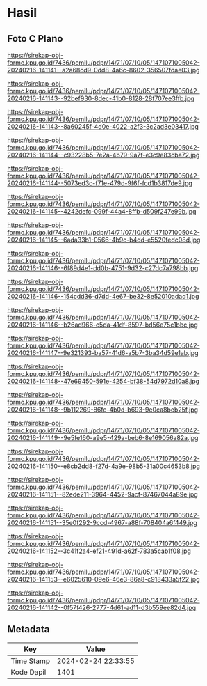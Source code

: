 # Hasil

## Foto C Plano

https://sirekap-obj-formc.kpu.go.id/7436/pemilu/pdpr/14/71/07/10/05/1471071005042-20240216-141141--a2a68cd9-0dd8-4a6c-8602-356507fdae03.jpg

https://sirekap-obj-formc.kpu.go.id/7436/pemilu/pdpr/14/71/07/10/05/1471071005042-20240216-141143--92bef930-8dec-41b0-8128-28f707ee3ffb.jpg

https://sirekap-obj-formc.kpu.go.id/7436/pemilu/pdpr/14/71/07/10/05/1471071005042-20240216-141143--8a60245f-4d0e-4022-a2f3-3c2ad3e03417.jpg

https://sirekap-obj-formc.kpu.go.id/7436/pemilu/pdpr/14/71/07/10/05/1471071005042-20240216-141144--c93228b5-7e2a-4b79-9a7f-e3c9e83cba72.jpg

https://sirekap-obj-formc.kpu.go.id/7436/pemilu/pdpr/14/71/07/10/05/1471071005042-20240216-141144--5073ed3c-f71e-479d-9f6f-fcd1b3817de9.jpg

https://sirekap-obj-formc.kpu.go.id/7436/pemilu/pdpr/14/71/07/10/05/1471071005042-20240216-141145--4242defc-099f-44a4-8ffb-d509f247e99b.jpg

https://sirekap-obj-formc.kpu.go.id/7436/pemilu/pdpr/14/71/07/10/05/1471071005042-20240216-141145--6ada33b1-0566-4b9c-b4dd-e5520fedc08d.jpg

https://sirekap-obj-formc.kpu.go.id/7436/pemilu/pdpr/14/71/07/10/05/1471071005042-20240216-141146--6f89d4e1-dd0b-4751-9d32-c27dc7a798bb.jpg

https://sirekap-obj-formc.kpu.go.id/7436/pemilu/pdpr/14/71/07/10/05/1471071005042-20240216-141146--154cdd36-d7dd-4e67-be32-8e52010adad1.jpg

https://sirekap-obj-formc.kpu.go.id/7436/pemilu/pdpr/14/71/07/10/05/1471071005042-20240216-141146--b26ad966-c5da-41df-8597-bd56e75c1bbc.jpg

https://sirekap-obj-formc.kpu.go.id/7436/pemilu/pdpr/14/71/07/10/05/1471071005042-20240216-141147--9e321393-ba57-41d6-a5b7-3ba34d59e1ab.jpg

https://sirekap-obj-formc.kpu.go.id/7436/pemilu/pdpr/14/71/07/10/05/1471071005042-20240216-141148--47e69450-591e-4254-bf38-54d7972d10a8.jpg

https://sirekap-obj-formc.kpu.go.id/7436/pemilu/pdpr/14/71/07/10/05/1471071005042-20240216-141148--9b112269-86fe-4b0d-b693-9e0ca8beb25f.jpg

https://sirekap-obj-formc.kpu.go.id/7436/pemilu/pdpr/14/71/07/10/05/1471071005042-20240216-141149--9e5fe160-a9e5-429a-beb6-8e169056a82a.jpg

https://sirekap-obj-formc.kpu.go.id/7436/pemilu/pdpr/14/71/07/10/05/1471071005042-20240216-141150--e8cb2dd8-f27d-4a9e-98b5-31a00c4653b8.jpg

https://sirekap-obj-formc.kpu.go.id/7436/pemilu/pdpr/14/71/07/10/05/1471071005042-20240216-141151--82ede211-3964-4452-9acf-87467044a89e.jpg

https://sirekap-obj-formc.kpu.go.id/7436/pemilu/pdpr/14/71/07/10/05/1471071005042-20240216-141151--35e0f292-9ccd-4967-a88f-708404a6f449.jpg

https://sirekap-obj-formc.kpu.go.id/7436/pemilu/pdpr/14/71/07/10/05/1471071005042-20240216-141152--3c41f2a4-ef21-491d-a62f-783a5cab1f08.jpg

https://sirekap-obj-formc.kpu.go.id/7436/pemilu/pdpr/14/71/07/10/05/1471071005042-20240216-141153--e6025610-09e6-46e3-86a8-c918433a5f22.jpg

https://sirekap-obj-formc.kpu.go.id/7436/pemilu/pdpr/14/71/07/10/05/1471071005042-20240216-141142--0f57f426-2777-4d61-ad11-d3b559ee82d4.jpg


## Metadata

| Key        | Value               |
| ---------- | ------------------- |
| Time Stamp | 2024-02-24 22:33:55 |
| Kode Dapil | 1401                |



